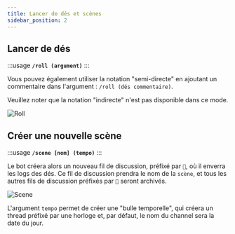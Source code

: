 ```yaml
---
title: Lancer de dés et scènes
sidebar_position: 2
---
```


## Lancer de dés

:::usage
**`/roll (argument)`**
:::

Vous pouvez également utiliser la notation "semi-directe" en ajoutant un commentaire dans l'argument : `/roll (dés commentaire)`. 

Veuillez noter que la notation "indirecte" n'est pas disponible dans ce mode.

![Roll](/assets/rolls/slash-commands.gif)

## Créer une nouvelle scène

:::usage
**`/scene [nom] (tempo)`**
:::

Le bot créera alors un nouveau fil de discussion, préfixé par `🎲`, où il enverra les logs des dés. Ce fil de discussion prendra le nom de la `scène`, et tous les autres fils de discussion préfixés par `🎲` seront archivés.

![Scene](/assets/rolls/scene.gif)

L'argument `tempo` permet de créer une "bulle temporelle", qui créera un thread préfixé par une horloge et, par défaut, le nom du channel sera la date du jour.

